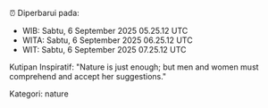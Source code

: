 ⏰ Diperbarui pada:
- WIB: Sabtu, 6 September 2025 05.25.12 UTC
- WITA: Sabtu, 6 September 2025 06.25.12 UTC
- WIT: Sabtu, 6 September 2025 07.25.12 UTC

Kutipan Inspiratif:
"Nature is just enough; but men and women must comprehend and accept her suggestions."


Kategori: nature

